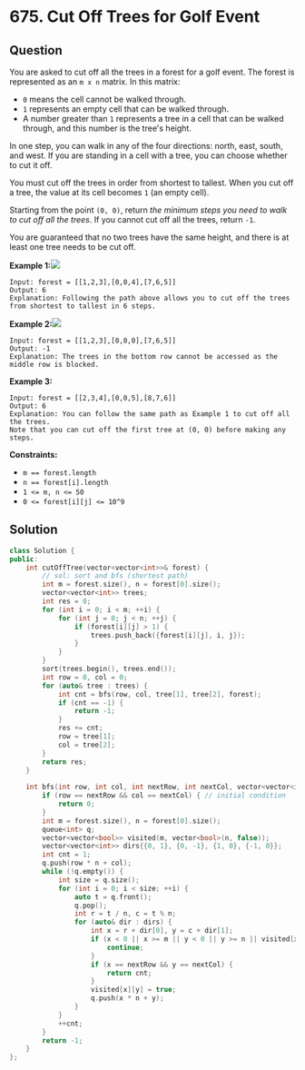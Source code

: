 # 675. Cut Off Trees for Golf Event

## Question

You are asked to cut off all the trees in a forest for a golf event. The forest is represented as an `m x n` matrix. In this matrix:

* `0` means the cell cannot be walked through.
* `1` represents an empty cell that can be walked through.
* A number greater than `1` represents a tree in a cell that can be walked through, and this number is the tree's height.

In one step, you can walk in any of the four directions: north, east, south, and west. If you are standing in a cell with a tree, you can choose whether to cut it off.

You must cut off the trees in order from shortest to tallest. When you cut off a tree, the value at its cell becomes `1` \(an empty cell\).

Starting from the point `(0, 0)`, return _the minimum steps you need to walk to cut off all the trees_. If you cannot cut off all the trees, return `-1`.

You are guaranteed that no two trees have the same height, and there is at least one tree needs to be cut off.

**Example 1:**![](https://assets.leetcode.com/uploads/2020/11/26/trees1.jpg)

```text
Input: forest = [[1,2,3],[0,0,4],[7,6,5]]
Output: 6
Explanation: Following the path above allows you to cut off the trees from shortest to tallest in 6 steps.
```

**Example 2:**![](https://assets.leetcode.com/uploads/2020/11/26/trees2.jpg)

```text
Input: forest = [[1,2,3],[0,0,0],[7,6,5]]
Output: -1
Explanation: The trees in the bottom row cannot be accessed as the middle row is blocked.
```

**Example 3:**

```text
Input: forest = [[2,3,4],[0,0,5],[8,7,6]]
Output: 6
Explanation: You can follow the same path as Example 1 to cut off all the trees.
Note that you can cut off the first tree at (0, 0) before making any steps.
```

**Constraints:**

* `m == forest.length`
* `n == forest[i].length`
* `1 <= m, n <= 50`
* `0 <= forest[i][j] <= 10^9`

## Solution

```cpp
class Solution {
public:
    int cutOffTree(vector<vector<int>>& forest) {
        // sol: sort and bfs (shortest path)
        int m = forest.size(), n = forest[0].size();
        vector<vector<int>> trees;
        int res = 0;
        for (int i = 0; i < m; ++i) {
            for (int j = 0; j < n; ++j) {
                if (forest[i][j] > 1) {
                    trees.push_back({forest[i][j], i, j});
                }
            }
        }
        sort(trees.begin(), trees.end());
        int row = 0, col = 0;
        for (auto& tree : trees) {
            int cnt = bfs(row, col, tree[1], tree[2], forest);
            if (cnt == -1) {
                return -1;
            }
            res += cnt;
            row = tree[1];
            col = tree[2];
        }
        return res;
    }
    
    int bfs(int row, int col, int nextRow, int nextCol, vector<vector<int>>& forest) {
        if (row == nextRow && col == nextCol) { // initial condition
            return 0;
        }
        int m = forest.size(), n = forest[0].size();
        queue<int> q;
        vector<vector<bool>> visited(m, vector<bool>(n, false));
        vector<vector<int>> dirs{{0, 1}, {0, -1}, {1, 0}, {-1, 0}};
        int cnt = 1;
        q.push(row * n + col);
        while (!q.empty()) {
            int size = q.size();
            for (int i = 0; i < size; ++i) {
                auto t = q.front();
                q.pop();
                int r = t / n, c = t % n;
                for (auto& dir : dirs) {
                    int x = r + dir[0], y = c + dir[1];
                    if (x < 0 || x >= m || y < 0 || y >= n || visited[x][y] == 1 || forest[x][y] == 0) {
                        continue;
                    }
                    if (x == nextRow && y == nextCol) {
                        return cnt;
                    }
                    visited[x][y] = true;
                    q.push(x * n + y);
                }
            }
            ++cnt;
        }
        return -1;
    }
};
```

